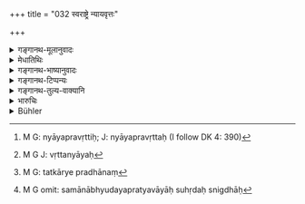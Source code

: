 +++
title = "032 स्वराष्ट्रे न्यायवृत्तः"

+++

<details><summary>गङ्गानथ-मूलानुवादः</summary>

In his own kingdom he shall be of just behaviour, and on his enemies he shall inflict rigorous chastisement; with loved friends he shall be straightforward and towards Brāhmaṇas tolerant.—(32)
</details>

<details><summary>मेधातिथिः</summary>

पितृपितामहादिक्रमागतो देशो व्यपदेशहेतुः । काश्मीरकस्य काश्मीरः, पाञ्चालस्य पाञ्चालाः **स्वराष्ट्रम्** । तत्र **न्यायवृत्तो**[^२९] न्यायेन वर्तेत । न्याययोगाद् वृत्तं न्यायः[^३०] । अतो बहुव्रीहिः । "न्यायवृत्तिः" इति वा पाठः । एतत् पूर्वसिद्धम् अनूद्य शत्रुषु **भृशदण्डता** विधीयते । परराष्ट्राणि पुनः पीडयेत्, न तत्र विघ्नाद्य् उपेक्षणीयं राष्ट्रीयोपरोधो वा । तथा कुर्वतः प्रताप उपजायते । प्रतापधनस्य शत्रवो नमन्ति । **ब्राह्मणेषु** सर्वत्र **क्षमान्वितः** । अपराधेष्व् अपि साम्ना दण्डः प्रयोज्यः, न क्रोधेन । परराष्ट्रवासिनो ऽपि राष्ट्रघातकाले यदि शक्यन्ते रक्षितुं तदा न हन्यन्ते । **स्निग्धेषु सुहृत्सु अजिह्मो** ऽकुटिलबुद्धिः । कार्यसिद्धिकृत् तत्कार्यप्रधानः[^३१] स्यात् । समानाभ्युदयप्रत्यवायाः सुहृदः स्निग्धाः[^३२] ॥ ७.३२ ॥


[^३२]:
     M G omit: samānābhyudayapratyavāyāḥ suhṛdaḥ snigdhāḥ


[^३१]:
     M G: tatkārye pradhānaṃ


[^३०]:
     M G J: vṛttanyāyaḥ


[^२९]:
     M G: nyāyapravṛttiḥ; J: nyāyapravṛttaḥ (I follow DK 4: 390)
</details>

<details><summary>गङ्गानथ-भाष्यानुवादः</summary>

The name ‘*own kingdom*’ is based upon the fact of the territory having been inherited from one’s forefathers; *e.g*., Kāśmīra would be ‘own kingdom’ for the King of Kāśmira, Pāñcāla would be ‘own Kingdom’ tor the King of Pāñcāla; and so forth Therein ‘he shall be of just behaviour’,
*i.e*., act with justice;—he who behaves with justice is said to be ‘of
just behaviour’; the compound being expounded as a *Bahuvrīhi*.

‘*Nyāyavṛttiḥ*’ is another reading.

The foregoing clause having reiterated what has been already enjoined before, the Author enjoins ‘rigorous chastisement’ towards enemies. The sense is that he shall attack the enemy’s territories outright, not waiting for any such favourable opportunity as the enemy being beset with difficulties or attacked by other kings. By acting thus, the king acquires a glamour of glory; and to one who has attained this glamour, the enemies bow down.

Towards all *Brāhmaṇas*, he shall be ‘*tolerant*’; *i.e*., even when they have committed an offence, punishment shall be meted out to them in a merciful, and not a revengeful, spirit.

When a king is attacking another kingdom, he does not destroy the inhabitants of that realm, if it is at all possible to save them.

Towards ‘*loved friends*’ he shall be ‘*straightforward*’— free from duplicity. One who helps in the accomplishment of the king’s business, and who regards his business as his own and who looks upon his prosperity and adversity as his own, is his ‘loved friend’.—(32).
</details>

<details><summary>गङ्गानथ-टिप्पन्यः</summary>

This verse is quoted in *Vīramitrodaya* (Rājanīti, p. 121).
</details>

<details><summary>गङ्गानथ-तुल्य-वाक्यानि</summary>

*Kāmandaka* (4.15-19).—‘Eloquence, self-confidence, accuracy of memory,
stateliness of stature, superior might, self-control, ingenuity in inventing means and instruments of torture, perfection in all arts, ability to reclaim men from evil ways, power of sustaining assaults from enemies, knowledge of remedies against danger, promptness in detecting the weak points of the enemy, familiarity with the nature of war and peace, strict observance of secrecy regarding all counsel and action, proficiency in utilising place and time, collection of money and its proper expenditure, deep insight into the nature of dependants, freedom from anger, avarice, fear, malice, obstinacy and fickleness—avoidance of tyranny, depravity, animosity, jealousy and falsehood,—compliance with the advice of elders,—learning, energy, amiable appearance, appreciation of people’s worth and smiling words;—these are the indispensable qualifications of a sovereign.’

Do. (6.8).—‘Thus knowing what is just and what unjust, and abiding by the decrees of the pious, the king should cherish his subjects and should oxtirpate his adversaries.’

Do. (14.13).—‘A king hard in inflicting punishment excites the people; thus harassed, they seek the protection of the enemy.’

*Viṣṇu* (3.96).—‘In his own domain, the king shall inflict punishments
according to justice, chastise foreign foes with rigour, behave without duplicity to his affectionate friends and with lenience towards Brāhmaṇas.’

*Arthaśāstra* (p. 31).—‘Sticking to one’s own duty leads to Heaven and
Immortality; neglecting thereof leads to confusion and ruin. Therefore the king shall never disturb the specific duties of living beings. By remaining firm in his own duty, he is happy here as also after death; the people are contented, never discontented, if the rules of gentility are duly observed, and if they are protected according to the three Vedas.’

*Yājñavalkya* (1.333).—‘To his dependants and to his people, the king
shall be as father; lenient towards Brāhmaṇas, straightforward to his affectionate friends, rigorous towards enemies.’

*Śukranīti* (1.52-54).—‘From the very moment that a man attains the
position of a king through skill, might or valour,—no matter whether he is anointed or not,—he should begin to rule his subjects according to law, being above hoard and ever holding his sceptre.’

Do. (1.59.62).—‘The king who protects his people and is charitable......is called *Sāttvika* and attains salvation.’
</details>

<details><summary>भारुचिः</summary>

परराष्ट्रे तीक्ष्णदण्डतोच्यते, शौर्यप्रज्ञापनार्थम् । समानाभ्युदयप्रत्यवायः **सुहृद्**, यस्य कार्यानपेक्षं सुहृत्त्वं स **स्निग्धः** । तस्मिन् न कुटिलवृत्तिर्, अन्यस्मिंस् तु कार्यापेक्षया कुटिलवृत्तिर् अपि स्यात् । **ब्राह्मणेषु क्षमान्वितः** नियच्छन्न् अपि दण्डेन ब्राह्मणान् अकार्यकारिणः क्षमापूर्वं नियच्छेन् न तु क्रोधेन सहसैव च ॥ ७.३२ ॥
</details>

<details><summary>Bühler</summary>

032	Let him act with justice in his own domain, with rigour chastise his enemies, behave without duplicity towards his friends, and be lenient towards Brahmanas.
</details>
